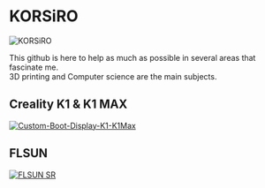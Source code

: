 # KORSiRO  

<p align="left"> <img src="https://komarev.com/ghpvc/?username=KORSiRO&label=Profile%20views&color=E02044&&style=flat" alt="KORSiRO" /> </p>  

This github is here to help as much as possible in several areas that fascinate me.  
3D printing and Computer science are the main subjects.  

## Creality K1 & K1 MAX
[![Custom-Boot-Display-K1-K1Max](https://github-readme-stats.vercel.app/api/pin/?username=KORSiRO&repo=Custom-Boot-Display-K1-K1Max&title_color=ffffff&text_color=c9cacc&icon_color=E02044&bg_color=1d1f21)](https://github.com/KORSiRO/Custom-Boot-Display-K1-K1Max)


## FLSUN

[![FLSUN SR](https://github-readme-stats.vercel.app/api/pin/?username=KORSiRO&repo=FLSUN-SR&title_color=ffffff&text_color=c9cacc&icon_color=E02044&bg_color=1d1f21)](https://github.com/KORSiRO/FLSUN-SR)

